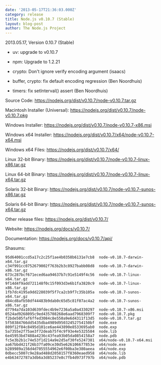 ```yaml
---
date: '2013-05-17T21:36:03.000Z'
category: release
title: Node.js v0.10.7 (Stable)
layout: blog-post
author: The Node.js Project
---
```


2013.05.17, Version 0.10.7 (Stable)

- uv: upgrade to v0.10.7

- npm: Upgrade to 1.2.21

- crypto: Don't ignore verify encoding argument (isaacs)

- buffer, crypto: fix default encoding regression (Ben Noordhuis)

- timers: fix setInterval() assert (Ben Noordhuis)

Source Code: https://nodejs.org/dist/v0.10.7/node-v0.10.7.tar.gz

Macintosh Installer (Universal): https://nodejs.org/dist/v0.10.7/node-v0.10.7.pkg

Windows Installer: https://nodejs.org/dist/v0.10.7/node-v0.10.7-x86.msi

Windows x64 Installer: https://nodejs.org/dist/v0.10.7/x64/node-v0.10.7-x64.msi

Windows x64 Files: https://nodejs.org/dist/v0.10.7/x64/

Linux 32-bit Binary: https://nodejs.org/dist/v0.10.7/node-v0.10.7-linux-x86.tar.gz

Linux 64-bit Binary: https://nodejs.org/dist/v0.10.7/node-v0.10.7-linux-x64.tar.gz

Solaris 32-bit Binary: https://nodejs.org/dist/v0.10.7/node-v0.10.7-sunos-x86.tar.gz

Solaris 64-bit Binary: https://nodejs.org/dist/v0.10.7/node-v0.10.7-sunos-x64.tar.gz

Other release files: https://nodejs.org/dist/v0.10.7/

Website: https://nodejs.org/docs/v0.10.7/

Documentation: https://nodejs.org/docs/v0.10.7/api/

Shasums:

```
95d64001ccd5a17c2c25f1ae4b0358b6131e7cb8  node-v0.10.7-darwin-x64.tar.gz
c34f991cc0752679002f763b2b3c8927babb08d8  node-v0.10.7-darwin-x86.tar.gz
673c287bcf671eced6aa94637b7c91e5149f4c56  node-v0.10.7-linux-x64.tar.gz
9f14d4f9add721148f0c15f093d3e6b1fa3820c9  node-v0.10.7-linux-x86.tar.gz
1fb7dc4195a9dd228039f5f7ca2cb9f7c35b105a  node-v0.10.7-sunos-x64.tar.gz
d84cd8afb50df44483b9dab0c65d5c81f07ac4a2  node-v0.10.7-sunos-x86.tar.gz
d7794a7da103d639fdec4b9e7236a5a0a4330297  node-v0.10.7-x86.msi
0524ad9268095c9ed435708268e6aad7968309f7  node-v0.10.7.pkg
f2bde505faf6ffed3084c8e550a9e6d4311f13d5  node-v0.10.7.tar.gz
5f50384766dd5435dba4989d95032452754150bf  node.exe
809f12f84c8495d101ce6ae443890e8533695ab0  node.exp
5a7355e2f75ae3f72deab75f4c9f93e4e5325584  node.lib
6e45953bd7488a4236c43fea93b05da0854158a7  node.pdb
fc5e3b2b1c74e53f1d214a9e2d5af30fe5247381  x64/node-v0.10.7-x64.msi
aa67bbd421f26b37fa09ce30d5e626106677853e  x64/node.exe
b289989a156d4d7055554962e6f00ba3e380aeea  x64/node.exp
0dbecc5007c9e28ad488d2058157f8360eaed958  x64/node.lib
e4b63472787a3db6a3d85237e8c7fb4d973f797b  x64/node.pdb
```
